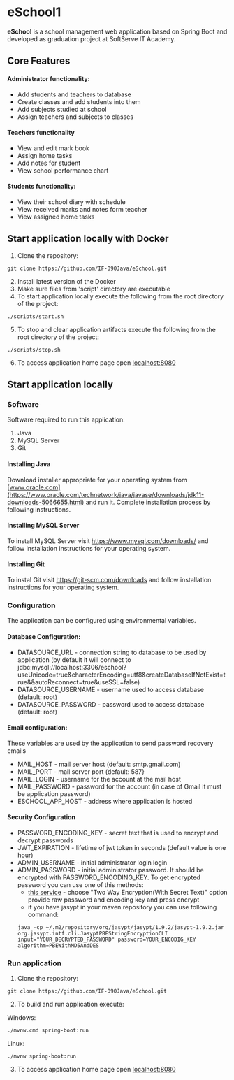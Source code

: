 # eSchool1
**eSchool** is a school management web application based on Spring Boot and developed as graduation project at SoftServe IT Academy.

## Core Features
#### Administrator functionality:
* Add students and teachers to database
* Create classes and add students into them
* Add subjects studied at school
* Assign teachers and subjects to classes 

#### Teachers functionality
* View and edit mark book
* Assign home tasks
* Add notes for student
* View school performance chart

#### Students functionality: 
* View their school diary with schedule
* View received marks and notes form teacher
* View assigned home tasks

## Start application locally with Docker
1. Clone the repository:
```
git clone https://github.com/IF-090Java/eSchool.git
``` 
2. Install latest version of the Docker
3. Make sure files from 'script' directory are executable 
4. To start application locally execute the following from the root directory of the project:
```
./scripts/start.sh
```  
5. To stop and clear application artifacts execute the following from the root directory of the project:
```
./scripts/stop.sh
```
6. To access application home page open [localhost:8080](http://localhost:8080/)

## Start application locally
### Software
Software required to run this application:
1. Java
2. MySQL Server
3. Git

#### Installing Java
Download installer appropriate for your operating system from [www.oracle.com](https://www.oracle.com/technetwork/java/javase/downloads/jdk11-downloads-5066655.html) and run it. Complete installation process by following instructions.

#### Installing MySQL Server
To install MySQL Server visit https://www.mysql.com/downloads/ and follow installation instructions for your operating system.

#### Installing Git
To instal Git visit https://git-scm.com/downloads and follow installation instructions for your operating system.

### Configuration
The application can be configured using environmental variables.
#### Database Configuration:
* DATASOURCE_URL - connection string to database to be used by application (by default it will connect to jdbc:mysql://localhost:3306/eschool?useUnicode=true&characterEncoding=utf8&createDatabaseIfNotExist=true&&autoReconnect=true&useSSL=false)
* DATASOURCE_USERNAME - username used to access database (default: root)
* DATASOURCE_PASSWORD - password used to access database (default: root)
#### Email configuration:
These variables are used by the application to send password recovery emails
* MAIL_HOST - mail server host (default: smtp.gmail.com)
* MAIL_PORT - mail server port (default: 587}
* MAIL_LOGIN - username for the account at the mail host
* MAIL_PASSWORD - password for the account (in case of Gmail it must be application password)
* ESCHOOL_APP_HOST - address where application is hosted
#### Security Configuration
* PASSWORD_ENCODING_KEY - secret text that is used to encrypt and decrypt passwords
* JWT_EXPIRATION - lifetime of jwt token in seconds (default value is one hour)
* ADMIN_USERNAME - initial administrator login login
* ADMIN_PASSWORD - initial administrator password. It should be encrypted with PASSWORD_ENCODING_KEY. To get encrypted password you can use one of this methods:
     * [this service](https://www.devglan.com/online-tools/jasypt-online-encryption-decryption) - 
 choose "Two Way Encryption(With Secret Text)" option provide raw password and encoding key and press encrypt
    * if you have jasypt in your maven repository you can use following command:
    ```
    java -cp ~/.m2/repository/org/jasypt/jasypt/1.9.2/jasypt-1.9.2.jar org.jasypt.intf.cli.JasyptPBEStringEncryptionCLI input="YOUR_DECRYPTED_PASSWORD" password=YOUR_ENCODIG_KEY algorithm=PBEWithMD5AndDES
    ```


### Run application
1. Clone the repository:
```
git clone https://github.com/IF-090Java/eSchool.git
``` 
2. To build and run application execute:

Windows:
```
./mvnw.cmd spring-boot:run
```
Linux:
```
./mvnw spring-boot:run
```
3. To access application home page open [localhost:8080](http://localhost:8080/)
